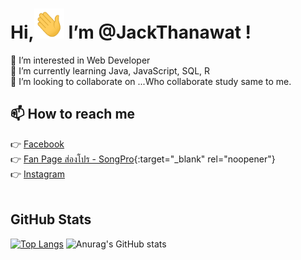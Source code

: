 # Hi,<img src="Hi.gif" height="48" width="48" >  I’m @JackThanawat !
👀 I’m interested in Web Developer <br>
🌱 I’m currently learning Java, JavaScript, SQL, R <br>
💞️ I’m looking to collaborate on ...Who collaborate study same to me. <br>

## 📫 How to reach me 
👉 [Facebook](https://www.facebook.com/tnw.jack/)<br>
👉 [Fan Page ส่องโปร - SongPro](https://www.facebook.com/songpro.online){:target="_blank" rel="noopener"}<br>
👉 [Instagram](https://www.instagram.com/jack.tnw/)<br><br>



## GitHub Stats
[![Top Langs](https://github-readme-stats.vercel.app/api/top-langs/?username=jacktnw&layout=demo&theme=radical)](https://github.com/anuraghazra/github-readme-stats) 
![Anurag's GitHub stats](https://github-readme-stats.vercel.app/api?username=jacktnw&show_icons=true&theme=radical)


<!--


Here are some ideas to get you started:

- 🔭 I’m currently working on ...
- 🌱 I’m currently learning ...
- 👯 I’m looking to collaborate on ...
- 🤔 I’m looking for help with ...
- 💬 Ask me about ...
- 📫 How to reach me: ...
- 😄 Pronouns: ...
- ⚡ Fun fact: ...
-->


